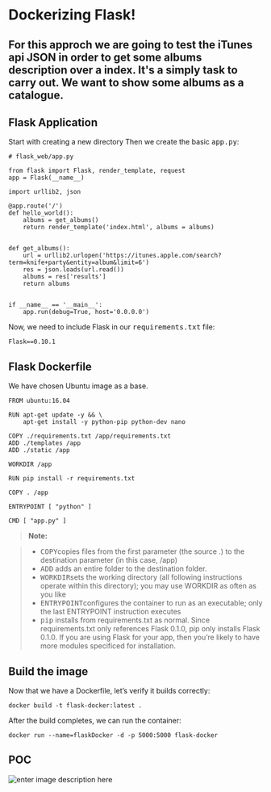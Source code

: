Dockerizing Flask!
===================

For this approch we are going to test the iTunes api JSON in order to get some albums description over a index. It's a simply task to carry out. We want to show some albums as a catalogue.
----------


Flask Application
-------------

Start with creating a new directory
Then we create the basic <kbd>app.py</kbd>:

```
# flask_web/app.py

from flask import Flask, render_template, request
app = Flask(__name__)

import urllib2, json

@app.route('/')
def hello_world():
	albums = get_albums()
	return render_template('index.html', albums = albums)


def get_albums():
	url = urllib2.urlopen('https://itunes.apple.com/search?term=knife+party&entity=album&limit=6')
	res = json.loads(url.read())
	albums = res['results']
	return albums


if __name__ == '__main__':
    app.run(debug=True, host='0.0.0.0')
```

Now, we need to include Flask in our <kbd>requirements.txt</kbd> file:

```
Flask==0.10.1
```

Flask Dockerfile
-------------
We have chosen Ubuntu image as a base.

```
FROM ubuntu:16.04

RUN apt-get update -y && \
    apt-get install -y python-pip python-dev nano

COPY ./requirements.txt /app/requirements.txt
ADD ./templates /app
ADD ./static /app

WORKDIR /app

RUN pip install -r requirements.txt

COPY . /app

ENTRYPOINT [ "python" ]

CMD [ "app.py" ]
```



> **Note:**

> - <kbd>COPY</kbd>copies files from the first parameter (the source .) to the destination parameter (in this case, /app)
> - <kbd>ADD</kbd> adds an entire folder to the destination folder.
> - <kbd>WORKDIR</kbd>sets the working directory (all following instructions operate within this directory); you may use WORKDIR as often as you like
> - <kbd>ENTRYPOINT</kbd>configures the container to run as an executable; only the last ENTRYPOINT instruction executes
> - <kbd>pip</kbd> installs from requirements.txt as normal. Since requirements.txt only references Flask 0.1.0, pip only installs Flask 0.1.0. If you are using Flask for your app, then you’re likely to have more modules specificed for installation.


Build the image
-------------
Now that we have a Dockerfile, let’s verify it builds correctly:
```
docker build -t flask-docker:latest .
```
After the build completes, we can run the container:
```
docker run --name=flaskDocker -d -p 5000:5000 flask-docker
```
POC
-------------
![enter image description here](https://i.imgur.com/jcvsVKO.png)
